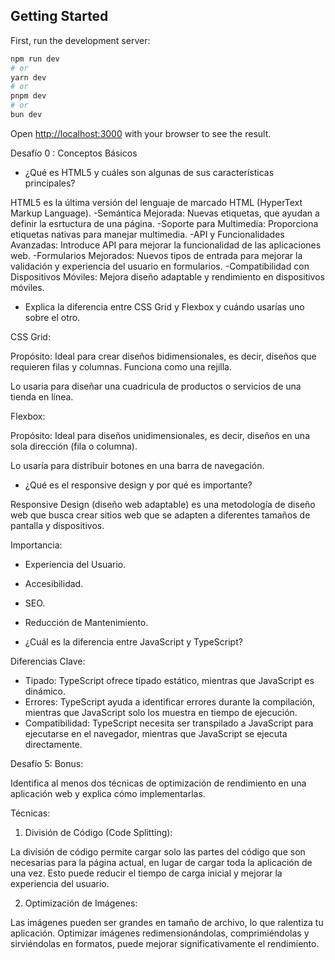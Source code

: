 
## Getting Started

First, run the development server:

```bash
npm run dev
# or
yarn dev
# or
pnpm dev
# or
bun dev
```

Open [http://localhost:3000](http://localhost:3000) with your browser to see the result.


Desafío 0 : Conceptos Básicos

- ¿Qué es HTML5 y cuáles son algunas de sus características principales?

HTML5 es la última versión del lenguaje de marcado HTML (HyperText Markup Language).
-Semántica Mejorada: Nuevas etiquetas, que ayudan a definir la esrtuctura de una página.
-Soporte para Multimedia: Proporciona etiquetas nativas para manejar multimedia.
-API y Funcionalidades Avanzadas:  Introduce API para mejorar la funcionalidad de las aplicaciones web.
-Formularios Mejorados: Nuevos tipos de entrada para mejorar la validación y experiencia del usuario en formularios.
-Compatibilidad con Dispositivos Móviles: Mejora diseño adaptable y rendimiento en dispositivos móviles.

- Explica la diferencia entre CSS Grid y Flexbox y cuándo usarías uno sobre el otro.

CSS Grid:

Propósito: Ideal para crear diseños bidimensionales, es decir, diseños que requieren filas y columnas. Funciona como una rejilla.

Lo usaria para diseñar una cuadricula de productos o servicios de una tienda en línea.

Flexbox:

Propósito: Ideal para diseños unidimensionales, es decir, diseños en una sola dirección (fila o columna).

Lo usaría para distribuir botones en una barra de navegación.


- ¿Qué es el responsive design y por qué es importante?

Responsive Design (diseño web adaptable) es una metodología de diseño web que busca crear sitios web que se adapten a diferentes tamaños de pantalla y dispositivos.

Importancia:

- Experiencia del Usuario.
- Accesibilidad.
- SEO.
- Reducción de Mantenimiento.


- ¿Cuál es la diferencia entre JavaScript y TypeScript?

Diferencias Clave:

- Tipado: TypeScript ofrece tipado estático, mientras que JavaScript es dinámico.
- Errores: TypeScript ayuda a identificar errores durante la compilación, mientras que JavaScript solo los muestra en tiempo de ejecución.
- Compatibilidad: TypeScript necesita ser transpilado a JavaScript para ejecutarse en el navegador, mientras que JavaScript se ejecuta directamente.


Desafío 5: Bonus:

 Identifica al menos dos técnicas de optimización de rendimiento en una aplicación web y explica cómo implementarlas.


Técnicas:

1. División de Código (Code Splitting):

La división de código permite cargar solo las partes del código que son necesarias para la página actual, en lugar de cargar toda la aplicación de una vez. Esto puede reducir el tiempo de carga inicial y mejorar la experiencia del usuario.


2. Optimización de Imágenes:

Las imágenes pueden ser grandes en tamaño de archivo, lo que ralentiza tu aplicación. Optimizar imágenes redimensionándolas, comprimiéndolas y sirviéndolas en formatos, puede mejorar significativamente el rendimiento.